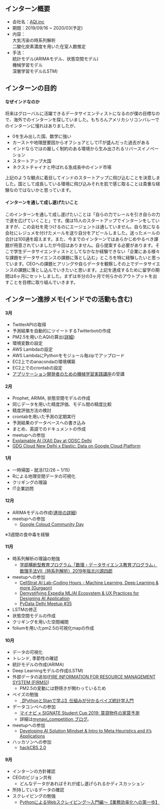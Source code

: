 ## インターン概要<br>
- 会社名：[AQI.inc](https://www.aqi.in/)
- 期間：2019/09/16 ~ 2020/03(予定)
- 内容：<br>
      大気汚染の時系列解析<br>
      二酸化炭素濃度を用いた在室人数推定<br>
- 手法：<br>
      統計モデル(ARIMAモデル、状態空間モデル)<br>
      機械学習モデル<br>
      深層学習モデル(LSTM)<br>
      
## インターンの目的
#### なぜインドなのか
将来はグローバルに活躍できるデータサイエンティストになるのが僕の目標なので、海外でのインターンを探していました。もちろんアメリカシリコンバレーでのインターンに憧れはありましたが、
- 0を生み出した国、数学に強い  
- カーストや地理歴要因からオフショアとしてITが盛んだった過去がある  
- インドならではの厳しく制約のある環境から生み出されるリバースイノベーション  
- スタートアップ大国  
- ネクストチャイナと呼ばれる急成長中のインド市場  

上記のような観点に着目してインドのスタートアップに飛び込むことを決意しました。国として成長している環境に飛び込みそれを肌で感じ取ることは貴重な経験なのではないかと思っています。

#### インターンを通して成し遂げたいこと  
このインターンを通して成し遂げたいことは「自らの力でレールを引き自らの力で道を広げていくこと」です。僕は15人のスタートアップでインターンをしていますが、この会社を見つけるのにエージェントは通していません。自ら気になる会社にレジュメを付けたメールを送り自分をアピールしました。送ったメールの合計は100通を超えます。また、今までのインターンではあらかじめやるべき課題が用意されていましたが今回はありません。自ら提案する必要があります。そこで学生データサイエンティストとしてなかなか経験できない「企業にある様々な課題をデータサイエンスの課題に落とし込む」ところを特に経験したいと思っています。CEOへの課題ヒアリングや自らデータを観察しその上でデータサイエンスの課題に落とし込んでいきたいと思います。上記を達成するために留学の期間は6ヶ月にセットしました。まずは半分の3ヶ月で何らかのアウトプットを出すことを目標に取り組んでいきます。

## インターン進捗メモ(インドでの活動も含む)  
#### 3月  
- TwitterAPIの取得  
- 予測結果を自動的にツイートするTwitterbotの作成  
- PM2.5を用いたAQIの算出([詳細](https://www.epa.gov/sites/production/files/2014-05/documents/zell-aqi.pdf))  
- 環境変数の設定　　
- AWS Lambdaの設定  
- AWS LambdaにPythonをモジュール毎zipでアップロード  
- EC2上でのanacondaの環境構築  
- EC2上でのcrontabの設定    
- [アプリケーション開発者のための機械学習実践講座](https://www.udemy.com/course/ml_for_app_developers/)の受講  
#### 2月  
- Prophet, ARIMA, 状態空間モデルの作成  
- 同じデータを用いた精度評価、モデル間の精度比較  
- 精度評価方法の検討  
- crontabを用いた予測の定期実行  
- 予測結果のデータベースへの書き込み  
- まとめ、英語でのドキュメントの作成  
- meetupへの参加  
- [Explainable AI (XAI) Day at ODSC Delhi](https://www.meetup.com/ja-JP/Delhi-Data-Science-ODSC/events/268109108/)  
- [GDG Cloud New Delhi x Elastic: Data on Google Cloud Platform](https://www.meetup.com/ja-JP/gdgcloudnd/events/267374102/)  
#### 1月  
- 一時帰国・就活(12/26 ~ 1/15)  
- Rによる地理空間データの可視化  
- クリギングの理論  
- IT企業訪問  
#### 12月  
- ARIMAモデルの作成([進捗の詳細](https://github.com/nori0724/forecast_PM2.5/blob/master/model/ARIMA.md))  
- meetupへの参加  
  - [Google Coloud Community Day](https://commudle.com/gdgcloudnd/events/google-cloud-community-day)  
  
※3週間の食中毒を経験  

#### 11月
- 時系列解析の理論の勉強
  - [学部横断型教育プログラム「数理・データサイエンス教育プログラム」数理手法VII（時系列解析）2019年版北川源四郎](http://www.mi.u-tokyo.ac.jp/mds-oudan/lecture_document_2019_math7/time_series_analysis_2019.html)
- meetupへの参加  
  - [CellStrat AI Lab-Coding Hours - Machine Learning, Deep Learning & more (Gurgaon)](https://www.meetup.com/ja-JP/Disrupt-4-0/events/265652913/)  
  - [Demystifying Expedia ML/AI Ecosystem & UX Practices for Designing AI Application](https://www.meetup.com/ja-JP/Delhi-Data-Science-ODSC/events/265741225/)  
  - [PyData Delhi Meetup #35](https://www.meetup.com/ja-JP/PyDataDelhi/events/266436797/)  
- LSTMの修正
- 状態空間モデルの作成 
- クリギングを用いた空間補間  
- foliumを用いたpm2.5の可視化mapの作成  

#### 10月
- データの可視化  
- トレンド, 季節性の確認  
- 統計モデルの作成(ARIMA)  
- Deep Learningモデルの作成(LSTM) 
- 外部データの追加([FIRE INFORMATION FOR RESOURCE MANAGEMENT SYSTEM (FIRMS)](https://firms.modaps.eosdis.nasa.gov/))
  - PM2.5の変動には野焼きが関わっているため 
- ベイズの勉強
  - [【PythonとStanで学ぶ】仕組みが分かるベイズ統計学入門](https://www.udemy.com/course/pythonstan/)
- データコンペへの参加
  - [マイナビ × SIGNATE Student Cup 2019: 賃貸物件の家賃予測](https://signate.jp/competitions/182)
  - 詳細は[mynavi_competition](https://github.com/nori0724/mynavi_competition),[ブログ](https://masanori.hateblo.jp/entry/2019/11/08/175710)。 
- meetupへの参加
  - [Developing AI Solution Mindset & Intro to Meta Heuristics and it’s Applications](https://www.meetup.com/ja-JP/Delhi-Data-Science-ODSC/events/264951470/)  
- ハッカソンへの参加
  - [hackCBS 2.0](https://hackcbsv2.hackerearth.com/ja/)
    
#### 9月
- インターンの方針確認  
- CEOのビジョン共有  
  - どんなデータがあればそれが成し遂げられるかディスカッション
- 所持しているデータの確認
- スクレイピングの勉強
  - [PythonによるWebスクレイピング〜入門編〜【業務効率化への第一歩】](https://www.udemy.com/course/python-scraping-beginner/)
      
      

